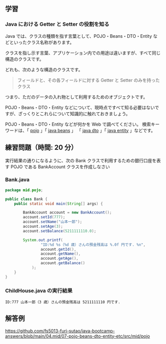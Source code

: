 ## 学習

### Java における Getter と Setter の役割を知る

Java では、クラスの種類を指す言葉として、POJO・Beans・DTO・Entity などといったクラス名称があります。

クラスを指し示す言葉、アプリケーション内での用途は違いますが、すべて同じ構造のクラスです。

どれも、次のような構造のクラスです。

> フィールドと、その各フィールドに対する Getter と Setter のみを持ったクラス

つまり、ただのデータの入れ物として利用するためのオブジェクトです。

POJO・Beans・DTO・Entity などについて、現時点ですべて知る必要はないですが、ざっくりとこれらについて知識的に触れておきましょう。

POJO・Beans・DTO・Entity などが何かを Web で調べてください。
検索キーワードは、「 [pojo](https://www.google.com/search?q=pojo) 」「 [java beans](https://www.google.com/search?q=java+beans) 」
「 [java dto](https://www.google.com/search?q=java+dto) 」「 [java entity](https://www.google.com/search?q=java+entity) 」などです。

## 練習問題（時間: 20 分）

実行結果の通りになるように、次の Bank クラスで利用するための銀行口座を表す POJO である BankAccount クラスを作成しなさい

### Bank.java

```java
package mid.pojo;

public class Bank {
    public static void main(String[] args) {

        BankAccount account = new BankAccount();
        account.setId(777);
        account.setName("山本一郎");
        account.setAge(3);
        account.setBalance(5211111110.0);

        System.out.printf(
                "ID:%d %s（%d 歳）さんの預金残高は %.0f 円です. %n",
                account.getId(),
                account.getName(),
                account.getAge(),
                account.getBalance()
            );
    }
}
```

### ChildHouse.java の実行結果

```console
ID:777 山本一郎（3 歳）さんの預金残高は 5211111110 円です.
```

## 解答例

https://github.com/fs5013-furi-sutao/java-bootcamp-answers/blob/main/04.mid/07-pojo-beans-dto-entity-etc/src/mid/pojo
